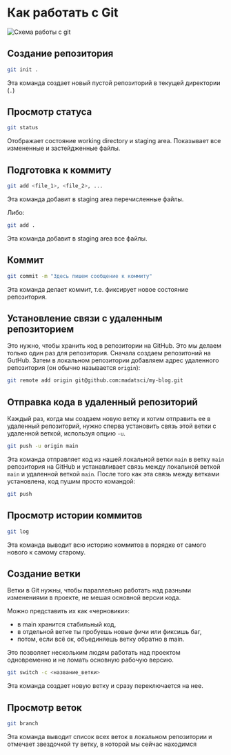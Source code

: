 # Как работать с Git

![Схема работы с git](https://i.sstatic.net/sVRU5.png)

## Создание репозитория

```bash
git init .
```

Эта команда создает новый пустой репозиторий в текущей директории (`.`)

## Просмотр статуса

```bash
git status
```

Отображает состояние working directory и staging area. Показывает все измененные и застейдженные файлы.

## Подготовка к коммиту

```bash
git add <file_1>, <file_2>, ...
```

Эта команда добавит в staging area перечисленные файлы.

Либо:

```bash
git add .
```

Эта команда добавит в staging area все файлы.

## Коммит

```bash
git commit -m "Здесь пишем сообщение к коммиту"
```

Эта команда делает коммит, т.е. фиксирует новое состояние репозитория.

## Установление связи с удаленным репозиторием

Это нужно, чтобы хранить код в репозитории на GitHub. Это мы делаем только один раз для репозитория. Сначала создаем репозитоний на GutHub. Затем в локальном репозитории добавляем адрес удаленного репозитория (он обычно называется `origin`):

```bash
git remote add origin git@github.com:madatsci/my-blog.git
```

## Отправка кода в удаленный репозиторий

Каждый раз, когда мы создаем новую ветку и хотим отправить ее в удаленный репозиторий, нужно сперва установить связь этой ветки с удаленной веткой, используя опцию `-u`.

```bash
git push -u origin main
```

Эта команда отправляет код из нашей локальной ветки `main` в ветку `main` репозитория на GitHub и устанавливает связь между локальной веткой `main` и удаленной веткой `main`. После того как эта связь между ветками установлена, код пушим просто командой:

```bash
git push
```

## Просмотр истории коммитов

```bash
git log
```

Эта команда выводит всю историю коммитов в порядке от самого нового к самому старому.

## Создание ветки

Ветки в Git нужны, чтобы параллельно работать над разными изменениями в проекте, не мешая основной версии кода.

Можно представить их как «черновики»:
- в main хранится стабильный код,
- в отдельной ветке ты пробуешь новые фичи или фиксишь баг,
- потом, если всё ок, объединяешь ветку обратно в main.

Это позволяет нескольким людям работать над проектом одновременно и не ломать основную рабочую версию.

```bash
git switch -c <название_ветки>
```

Эта команда создает новую ветку и сразу переключается на нее.

## Просмотр веток

```bash
git branch
```

Эта команда выводит список всех веток в локальном репозитории и отмечает звездочкой ту ветку, в которой мы сейчас находимся
